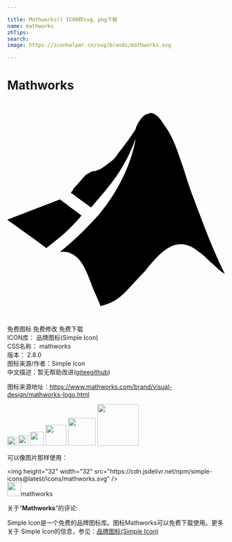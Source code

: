 ```yaml
---

title: Mathworks() ICON转svg、png下载
name: mathworks
zhTips: 
search: 
image: https://iconhelper.cn/svg/brands/mathworks.svg

---
```


# Mathworks  <small style="font-size: 60%;font-weight: 100"></small>

<div id="svg" class="svg-wrap">
<svg xmlns="http://www.w3.org/2000/svg" role="img" viewBox="0 0 24 24"><title>Mathworks icon</title><path d="M4.323 16.248C3.13 15.354 1.64 14.31 0 13.118l5.814-2.236 2.385 1.789c-1.789 2.087-2.981 2.832-3.876 3.578zm15.95-6.26c-.447-1.193-.745-2.385-1.193-3.578-.447-1.342-.894-2.534-1.64-3.578-.298-.447-.894-1.491-1.64-1.491-.149 0-.298.149-.447.149-.447.149-1.043 1.043-1.193 1.64-.447.745-1.342 1.938-1.938 2.683-.149.298-.447.596-.596.745-.447.298-.894.745-1.491 1.043-.149 0-.298.149-.447.149-.447 0-.745.298-1.043.447-.447.447-.894 1.043-1.342 1.491 0 .149-.149.298-.298.447l2.236 1.64c1.64-1.938 3.578-3.876 4.919-7.602 0 0-.447 4.025-4.025 8.348-2.236 2.534-4.025 3.876-4.323 4.174 0 0 .596-.149 1.193.149 1.193.447 1.789 2.087 2.236 3.279.298.894.745 1.64 1.043 2.534 1.193-.298 1.938-.745 2.683-1.491s1.491-1.64 2.236-2.385c1.342-1.64 2.981-3.727 5.068-2.683.298.149.745.447.894.596.447.298.745.596 1.193 1.043.745.596 1.043 1.043 1.64 1.342-1.491-2.981-2.534-5.963-3.727-9.093z"/></svg>
</div>
<detail full-name='mathworks'></detail>

<div class="detail-page">
<p>
<span><span class="badge-success badge">免费图标</span> <span class="badge-success badge">免费修改</span>  <span class="badge-success badge">免费下载</span> </span>
<br/>
<span>
ICON库：
<span class="badge-secondary badge">品牌图标(Simple Icon)</span> 
</span>
<br/>
<span>
CSS名称：
<span class="badge-secondary badge">mathworks</span> 
</span>

<br/>
<span>
版本：
<span class="badge-secondary badge">2.8.0</span> 
</span>
<br/>
<span>图标来源/作者：<span class="badge-light badge">Simple Icon</span></span> 
<br/>
<span class="zh-detail">中文描述：暂无<span class="help-link"><span>帮助改进</span>(<a href="https://gitee.com/liuwave/icon-helper/edit/master/json/brands/mathworks.json" target="_blank" rel="noopener noreferrer">gitee</a><a href="https://github.com/liuwave/icon-helper/edit/master/json/brands/mathworks.json" target="_blank" rel="noopener noreferrer">github</a></span>)</span><br/>
</p>
</div><div class="description description alert alert-light"><p>图标来源地址：<a href="https://www.mathworks.com/brand/visual-design/mathworks-logo.html" target="_blank" rel="noopener noreferrer">https://www.mathworks.com/brand/visual-design/mathworks-logo.html</a></p></div>
<div class="alert alert-dark">
<img height="21" width="21" src="https://cdn.jsdelivr.net/npm/simple-icons@latest/icons/mathworks.svg" />
<img height="24" width="24" src="https://cdn.jsdelivr.net/npm/simple-icons@latest/icons/mathworks.svg" />
<img height="32" width="32" src="https://cdn.jsdelivr.net/npm/simple-icons@latest/icons/mathworks.svg" />
<img height="48" width="48" src="https://cdn.jsdelivr.net/npm/simple-icons@latest/icons/mathworks.svg" />
<img height="64" width="64" src="https://cdn.jsdelivr.net/npm/simple-icons@latest/icons/mathworks.svg" />
<img height="96" width="96" src="https://cdn.jsdelivr.net/npm/simple-icons@latest/icons/mathworks.svg" />

</div>
<div>
  <p>可以像图片那样使用：    
  </p>
  <div class="alert alert-primary" style="font-size: 14px">
    &lt;img height="32" width="32" src="https://cdn.jsdelivr.net/npm/simple-icons@latest/icons/mathworks.svg" /&gt;
    <copy-btn content='<img height="32" width="32" src="https://cdn.jsdelivr.net/npm/simple-icons@latest/icons/mathworks.svg" />'></copy-btn>
  </div>
  <div class="alert alert-secondary">
    <img height="32" width="32" src="https://cdn.jsdelivr.net/npm/simple-icons@latest/icons/mathworks.svg" />mathworks
    <copy-btn content="mathworks" btn-title="复制图标名称"></copy-btn>
  </div>
</div>
<div class="icon-detail__container">
<p>关于“<b>Mathworks</b>”的评论:</p>
</div>
<Vssue title="关于“Mathworks”的评论" />
<div><p>Simple Icon是一个免费的品牌图标库。图标Mathworks可以免费下载使用。更多关于  Simple Icon的信息，参见：<a target="_blank" href="https://iconhelper.cn/brands.html">品牌图标(Simple Icon)</a>
</p></div>
